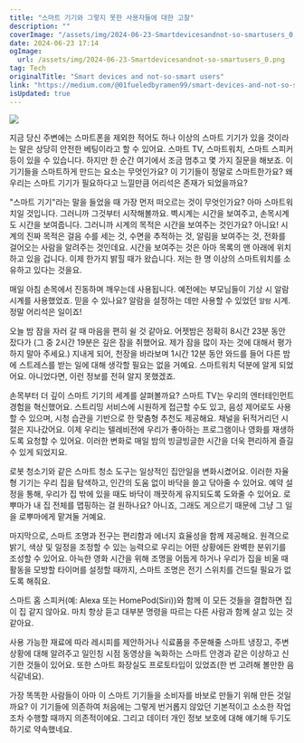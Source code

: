 ```yaml
---
title: "스마트 기기와 그렇지 못한 사용자들에 대한 고찰"
description: ""
coverImage: "/assets/img/2024-06-23-Smartdevicesandnot-so-smartusers_0.png"
date: 2024-06-23 17:14
ogImage:
  url: /assets/img/2024-06-23-Smartdevicesandnot-so-smartusers_0.png
tag: Tech
originalTitle: "Smart devices and not-so-smart users"
link: "https://medium.com/@01fueledbyramen99/smart-devices-and-not-so-smart-users-1f8413e715aa"
isUpdated: true
---
```


<img src="/assets/img/2024-06-23-Smartdevicesandnot-so-smartusers_0.png" />

지금 당신 주변에는 스마트폰을 제외한 적어도 하나 이상의 스마트 기기가 있을 것이라는 말은 상당히 안전한 베팅이라고 할 수 있어요. 스마트 TV, 스마트워치, 스마트 스피커 등이 있을 수 있습니다. 하지만 한 순간 여기에서 조금 멈추고 몇 가지 질문을 해보죠. 이 기기들을 스마트하게 만드는 요소는 무엇인가요? 이 기기들이 정말로 스마트한가요? 왜 우리는 스마트 기기가 필요하다고 느낄만큼 어리석은 존재가 되었을까요?

"스마트 기기"라는 말을 들었을 때 가장 먼저 떠오르는 것이 무엇인가요? 아마 스마트워치일 것입니다. 그러니까 그것부터 시작해볼까요. 벽시계는 시간을 보여주고, 손목시계도 시간을 보여줍니다. 그러니까 시계의 목적은 시간을 보여주는 것인가요? 아니요! 시계의 진짜 목적은 걸음 수를 세는 것, 수면을 추적하는 것, 알림을 보여주는 것, 전화를 걸어오는 사람을 알려주는 것인데요. 시간을 보여주는 것은 아마 목록의 맨 아래에 위치하고 있을 겁니다. 이제 한가지 밝힐 때가 왔습니다. 저는 한 명 이상의 스마트워치를 소유하고 있다는 것을요.

매일 아침 손목에서 진동하며 깨우는데 사용됩니다. 예전에는 부모님들이 기상 시 알람 시계를 사용했었죠. 믿을 수 있나요? 알람을 설정하는 데만 사용할 수 있었던 `알람` 시계. 정말 어리석은 일이죠!

<!-- cozy-coder - 수평 -->

<ins class="adsbygoogle"
     style="display:block"
     data-ad-client="ca-pub-4877378276818686"
     data-ad-slot="1107185301"
     data-ad-format="auto"
     data-full-width-responsive="true"></ins>

<script>
     (adsbygoogle = window.adsbygoogle || []).push({});
</script>

오늘 밤 잠을 자러 갈 때 마음을 편히 쉴 것 같아요. 어젯밤은 정확히 8시간 23분 동안 잤다가 (그 중 2시간 19분은 깊은 잠을 취했어요. 제가 잠을 많이 자는 것에 대해서 평가하지 말아 주세요.) 지내게 되어, 천장을 바라보며 1시간 12분 동안 와드를 들어 다른 밤에 스트레스를 받는 일에 대해 생각할 필요는 없을 거예요. 스마트워치 덕분에 알게 되었어요. 아니었다면, 이런 정보를 전혀 알지 못했겠죠.

손목부터 더 깊이 스마트 기기의 세계를 살펴볼까요? 스마트 TV는 우리의 엔터테인먼트 경험을 혁신했어요. 스트리밍 서비스에 시원하게 접근할 수도 있고, 음성 제어로도 사용할 수 있으며, 시청 습관을 기반으로 한 맞춤형 추천도 제공해요. 채널을 뒤적거리던 시절은 지나갔어요. 이제 우리는 텔레비전에 우리가 좋아하는 프로그램이나 영화를 재생하도록 요청할 수 있어요. 이러한 변화로 매일 밤의 빙글빙글한 시간을 더욱 편리하게 즐길 수 있게 되었지요.

로봇 청소기와 같은 스마트 청소 도구는 일상적인 집안일을 변화시켰어요. 이러한 자율형 기기는 우리 집을 탐색하고, 인간의 도움 없이 바닥을 쓸고 닦아줄 수 있어요. 예약 설정을 통해, 우리가 집 밖에 있을 때도 바닥이 깨끗하게 유지되도록 도와줄 수 있어요. 로뿌마가 내 집 전체를 맵핑하는 걸 원하나요? 아니죠, 그래도 게으르기 때문에 그냥 그 일을 로뿌마에게 맡겨둘 거예요.

마지막으로, 스마트 조명과 전구는 편리함과 에너지 효율성을 함께 제공해요. 원격으로 밝기, 색상 및 일정을 조정할 수 있는 능력으로 우리는 어떤 상황에든 완벽한 분위기를 조성할 수 있어요. 아늑한 영화 시간을 위해 조명을 어둡게 하거나 우리가 집을 비울 때 활동을 모방할 타이머를 설정할 때까지, 스마트 조명은 전기 스위치를 건드릴 필요가 없도록 해줘요.

<!-- cozy-coder - 수평 -->

<ins class="adsbygoogle"
     style="display:block"
     data-ad-client="ca-pub-4877378276818686"
     data-ad-slot="1107185301"
     data-ad-format="auto"
     data-full-width-responsive="true"></ins>

<script>
     (adsbygoogle = window.adsbygoogle || []).push({});
</script>

스마트 홈 스피커(예: Alexa 또는 HomePod(Siri))와 함께 이 모든 것들을 결합하면 집이 집 같지 않아요. 마치 항상 듣고 대부분 명령을 따르는 다른 사람과 함께 살고 있는 것 같아요.

사용 가능한 재료에 따라 레시피를 제안하거나 식료품을 주문해줄 스마트 냉장고, 주변 상황에 대해 알려주고 일인칭 시점 동영상을 녹화하는 스마트 안경과 같은 이상하고 신기한 것들이 있어요. 또한 스마트 화장실도 프로토타입이 있었죠(한 번 고려해 볼만한 음식같네요).

가장 똑똑한 사람들이 아마 이 스마트 기기들을 소비자를 바보로 만들기 위해 만든 것일까요? 이 기기들에 의존하여 처음에는 그렇게 번거롭지 않았던 기본적이고 소소한 작업조차 수행할 때까지 의존적이에요. 그리고 데이터 개인 정보 보호에 대해 얘기해 두기도 하기로 약속했네요.
